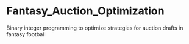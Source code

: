 # Fantasy_Auction_Optimization
Binary integer programming to optimize strategies for auction drafts in fantasy football
